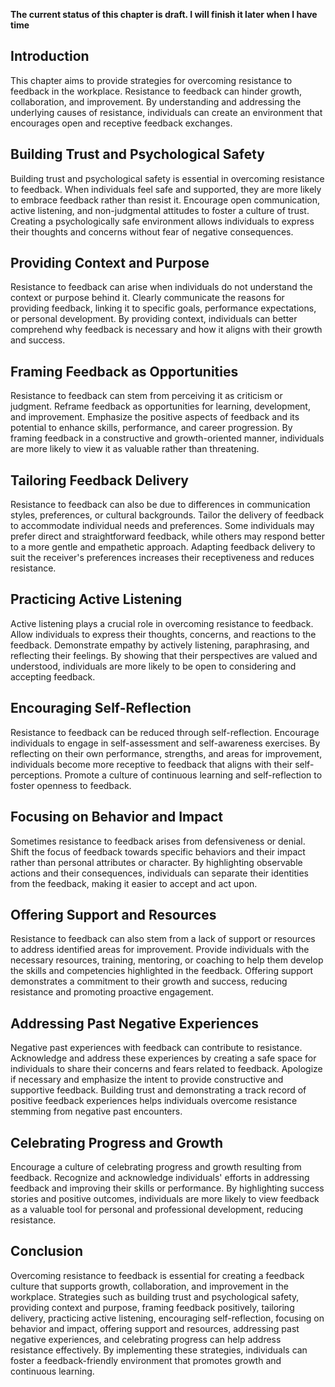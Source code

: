 **The current status of this chapter is draft. I will finish it later when I have time**

Introduction
------------

This chapter aims to provide strategies for overcoming resistance to feedback in the workplace. Resistance to feedback can hinder growth, collaboration, and improvement. By understanding and addressing the underlying causes of resistance, individuals can create an environment that encourages open and receptive feedback exchanges.

Building Trust and Psychological Safety
---------------------------------------

Building trust and psychological safety is essential in overcoming resistance to feedback. When individuals feel safe and supported, they are more likely to embrace feedback rather than resist it. Encourage open communication, active listening, and non-judgmental attitudes to foster a culture of trust. Creating a psychologically safe environment allows individuals to express their thoughts and concerns without fear of negative consequences.

Providing Context and Purpose
-----------------------------

Resistance to feedback can arise when individuals do not understand the context or purpose behind it. Clearly communicate the reasons for providing feedback, linking it to specific goals, performance expectations, or personal development. By providing context, individuals can better comprehend why feedback is necessary and how it aligns with their growth and success.

Framing Feedback as Opportunities
---------------------------------

Resistance to feedback can stem from perceiving it as criticism or judgment. Reframe feedback as opportunities for learning, development, and improvement. Emphasize the positive aspects of feedback and its potential to enhance skills, performance, and career progression. By framing feedback in a constructive and growth-oriented manner, individuals are more likely to view it as valuable rather than threatening.

Tailoring Feedback Delivery
---------------------------

Resistance to feedback can also be due to differences in communication styles, preferences, or cultural backgrounds. Tailor the delivery of feedback to accommodate individual needs and preferences. Some individuals may prefer direct and straightforward feedback, while others may respond better to a more gentle and empathetic approach. Adapting feedback delivery to suit the receiver's preferences increases their receptiveness and reduces resistance.

Practicing Active Listening
---------------------------

Active listening plays a crucial role in overcoming resistance to feedback. Allow individuals to express their thoughts, concerns, and reactions to the feedback. Demonstrate empathy by actively listening, paraphrasing, and reflecting their feelings. By showing that their perspectives are valued and understood, individuals are more likely to be open to considering and accepting feedback.

Encouraging Self-Reflection
---------------------------

Resistance to feedback can be reduced through self-reflection. Encourage individuals to engage in self-assessment and self-awareness exercises. By reflecting on their own performance, strengths, and areas for improvement, individuals become more receptive to feedback that aligns with their self-perceptions. Promote a culture of continuous learning and self-reflection to foster openness to feedback.

Focusing on Behavior and Impact
-------------------------------

Sometimes resistance to feedback arises from defensiveness or denial. Shift the focus of feedback towards specific behaviors and their impact rather than personal attributes or character. By highlighting observable actions and their consequences, individuals can separate their identities from the feedback, making it easier to accept and act upon.

Offering Support and Resources
------------------------------

Resistance to feedback can also stem from a lack of support or resources to address identified areas for improvement. Provide individuals with the necessary resources, training, mentoring, or coaching to help them develop the skills and competencies highlighted in the feedback. Offering support demonstrates a commitment to their growth and success, reducing resistance and promoting proactive engagement.

Addressing Past Negative Experiences
------------------------------------

Negative past experiences with feedback can contribute to resistance. Acknowledge and address these experiences by creating a safe space for individuals to share their concerns and fears related to feedback. Apologize if necessary and emphasize the intent to provide constructive and supportive feedback. Building trust and demonstrating a track record of positive feedback experiences helps individuals overcome resistance stemming from negative past encounters.

Celebrating Progress and Growth
-------------------------------

Encourage a culture of celebrating progress and growth resulting from feedback. Recognize and acknowledge individuals' efforts in addressing feedback and improving their skills or performance. By highlighting success stories and positive outcomes, individuals are more likely to view feedback as a valuable tool for personal and professional development, reducing resistance.

Conclusion
----------

Overcoming resistance to feedback is essential for creating a feedback culture that supports growth, collaboration, and improvement in the workplace. Strategies such as building trust and psychological safety, providing context and purpose, framing feedback positively, tailoring delivery, practicing active listening, encouraging self-reflection, focusing on behavior and impact, offering support and resources, addressing past negative experiences, and celebrating progress can help address resistance effectively. By implementing these strategies, individuals can foster a feedback-friendly environment that promotes growth and continuous learning.
